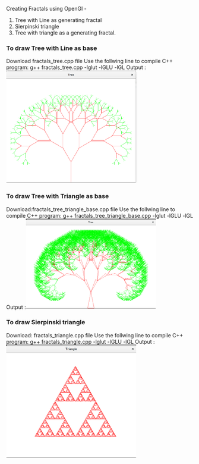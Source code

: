 Creating Fractals using OpenGl -
1. Tree with Line as generating fractal
2. Sierpinski triangle
3. Tree with triangle as a generating fractal.
<H3>To draw Tree with Line as base</h3>
Download fractals_tree.cpp file
Use the follwing line to compile C++ program: g++ fractals_tree.cpp -lglut -lGLU -lGL 
Output :<img src="https://github.com/ashiagarwal73/Fractals/blob/master/tree.png" width="350" alt="output">
<H3>To draw Tree with Triangle as base</h3>
Download:fractals_tree_triangle_base.cpp file
Use the follwing line to compile C++ program: g++ fractals_tree_triangle_base.cpp -lglut -lGLU -lGL 
Output :<img src="https://github.com/ashiagarwal73/Fractals/blob/master/tree_triangle_base.png" width="350" alt="output">
<H3>To draw Sierpinski triangle</h3>
Download: fractals_triangle.cpp file
Use the follwing line to compile C++ program: g++  	fractals_triangle.cpp -lglut -lGLU -lGL 
Output :<img src="https://github.com/ashiagarwal73/Fractals/blob/master/triangle.png" width="350" alt="output">


